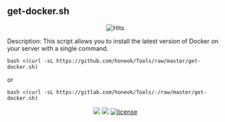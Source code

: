 ## get-docker.sh
 
<p align="center"> <img src="https://hits.honeok.com/get-docker.svg?action=view&count_bg=%2379C83D&title_bg=%23555555&title=Hits&edge_flat=false" alt="Hits" /> </p>
 
 Description: This script allows you to install the latest version of Docker on your server with a single command.
 
 ```shell
 bash <(curl -sL https://github.com/honeok/Tools/raw/master/get-docker.sh)
 ```
 or
 ```shell
 bash <(curl -sL https://gitlab.com/honeok/Tools/-/raw/master/get-docker.sh)
 ```

<p align="center">
<img src="https://hits.xykt.de/net.svg?action=view&count_bg=%2379C83D&title_bg=%23555555&title=Runs&edge_flat=false"/> 
<img src="https://hits.xykt.de/net_github.svg?action=hit&count_bg=%233DC8C0&title_bg=%23555555&title=Visits&edge_flat=false"/> 
<a href="/LICENSE"><img src="https://img.shields.io/badge/License-AGPL%20v3-blue.svg" alt="license" /></a>  
</p>